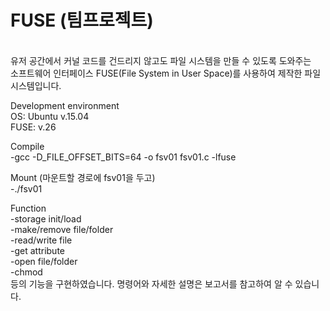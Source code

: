 # FUSE (팀프로젝트)
<br>유저 공간에서 커널 코드를 건드리지 않고도 파일 시스템을 만들 수 있도록 도와주는 
<br>소프트웨어 인터페이스 FUSE(File System in User Space)를 사용하여 제작한 파일 시스템입니다.

Development environment
<br>OS: Ubuntu v.15.04 
<br>FUSE: v.26

Compile
<br>-gcc -D_FILE_OFFSET_BITS=64 -o fsv01 fsv01.c -lfuse

Mount (마운트할 경로에 fsv01을 두고)
<br>-./fsv01

Function
<br>-storage init/load
<br>-make/remove file/folder
<br>-read/write file
<br>-get attribute
<br>-open file/folder
<br>-chmod
<br>등의 기능을 구현하였습니다. 명령어와 자세한 설명은 보고서를 참고하여 알 수 있습니다.
